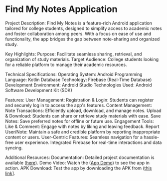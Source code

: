 # Find My Notes Application
Project Description: 
Find My Notes is a feature-rich Android application tailored for college students, designed to simplify access to academic notes and foster collaboration among peers. With a focus on ease of use and functionality, the app bridges the gap between note-sharing and organized study.

Key Highlights:
Purpose: Facilitate seamless sharing, retrieval, and organization of study materials.
Target Audience: College students looking for a reliable platform to manage their academic resources.

Technical Specifications:
Operating System: Android
Programming Language: Kotlin
Database Technology: Firebase (Real-Time Database)
Development Environment: Android Studio
Technologies Used: Android Software Development Kit (SDK)

Features:
User Management:
Registration & Login: Students can register and securely log in to access the app's features.
Content Management:
Note Transactions: Efficiently upload, download, and manage notes.
Upload & Download: Students can share or retrieve study materials with ease.
Save Notes: Save preferred notes for offline or future use.
Engagement Tools:
Like & Comment: Engage with notes by liking and leaving feedback.
Report User/Note: Maintain a safe and credible platform by reporting inappropriate content or users.
User-Centric Features:
Seamless navigation for a hassle-free user experience.
Integrated Firebase for real-time interactions and data syncing.

Additional Resources:
Documentation: Detailed project documentation is available ([here](https://github.com/ksaverdekar3009/find_my_notes/raw/main/FIND%20MY%20NOTES%20APLLICATION.docx)).
Demo Video: Watch the ([App Demo](https://github.com/ksaverdekar3009/find_my_notes/raw/main/App%20Demo.mp4)) to see the app in action.
APK Download: Test the app by downloading the APK from ([this link](https://github.com/ksaverdekar3009/find_my_notes/raw/main/app/debug/app-debug.apk)].
